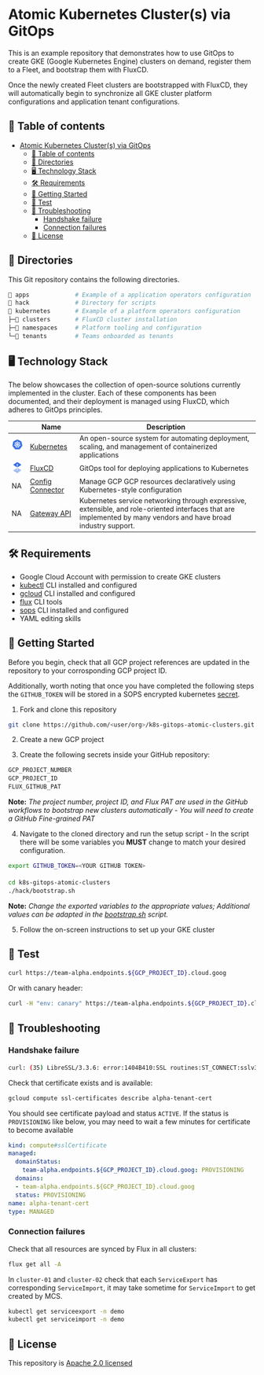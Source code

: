 # Atomic Kubernetes Cluster(s) via GitOps

This is an example repository that demonstrates how to use GitOps to create GKE (Google Kubernetes Engine) clusters on demand, register them to a Fleet, and bootstrap them with FluxCD.

Once the newly created Fleet clusters are bootstrapped with FluxCD, they will automatically begin to synchronize all GKE cluster platform configurations and application tenant configurations.

## 📖 Table of contents

- [Atomic Kubernetes Cluster(s) via GitOps](#atomic-kubernetes-clusters-via-gitops)
  - [📖 Table of contents](#-table-of-contents)
  - [📁 Directories](#-directories)
  - [🖥️ Technology Stack](#️-technology-stack)
  - [🛠️ Requirements](#️-requirements)
  - [🚀 Getting Started](#-getting-started)
  - [🧪 Test](#-test)
  - [🔎 Troubleshooting](#-troubleshooting)
    - [Handshake failure](#handshake-failure)
    - [Connection failures](#connection-failures)
  - [📄 License](#-license)

## 📁 Directories

This Git repository contains the following directories.

```bash
📁 apps             # Example of a application operators configuration
📁 hack             # Directory for scripts
📁 kubernetes       # Example of a platform operators configuration
├─📁 clusters       # FluxCD cluster installation
├─📁 namespaces     # Platform tooling and configuration
└─📁 tenants        # Teams onboarded as tenants
```

## 🖥️ Technology Stack

The below showcases the collection of open-source solutions currently implemented in the cluster. Each of these components has been documented, and their deployment is managed using FluxCD, which adheres to GitOps principles.

|                                                                                                                                       | Name                                                                            | Description                                                                                                                                                      |
| ------------------------------------------------------------------------------------------------------------------------------------- | ------------------------------------------------------------------------------- | ---------------------------------------------------------------------------------------------------------------------------------------------------------------- |
| <img width="32" src="https://raw.githubusercontent.com/cncf/artwork/master/projects/kubernetes/icon/color/kubernetes-icon-color.svg"> | [Kubernetes](https://kubernetes.io/)                                            | An open-source system for automating deployment, scaling, and management of containerized applications                                                           |
| <img width="32" src="https://raw.githubusercontent.com/cncf/artwork/master/projects/flux/icon/color/flux-icon-color.svg">             | [FluxCD](https://fluxcd.io/)                                                    | GitOps tool for deploying applications to Kubernetes                                                                                                             |
| NA                                                                                                                                    | [Config Connector](https://github.com/GoogleCloudPlatform/k8s-config-connector) | Manage GCP GCP resources declaratively using Kubernetes-style configuration                                                                                      |
| NA                                                                                                                                    | [Gateway API](https://gateway-api.sigs.k8s.io/guides/)                          | Kubernetes service networking through expressive, extensible, and role-oriented interfaces that are implemented by many vendors and have broad industry support. |

## 🛠️ Requirements

- Google Cloud Account with permission to create GKE clusters
- [kubectl](https://kubernetes.io/docs/tasks/tools/#kubectl) CLI installed and configured
- [gcloud](https://cloud.google.com/sdk/docs/install)  CLI installed and configured
- [flux](https://fluxcd.io/flux/installation/#install-the-flux-cli) CLI tools
- [sops](https://github.com/getsops/sops) CLI installed and configured
- YAML editing skills

## 🚀 Getting Started

Before you begin, check that all GCP project references are updated in the repository to your corrosponding GCP project ID.

Additionally, worth noting that once you have completed the following steps the `GITHUB_TOKEN` will be stored in a SOPS encrypted kubernetes [secret](./kubernetes/namespaces/base/flux-system/addons/notifications/github/secret.enc.yaml).

1. Fork and clone this repository

```bash
git clone https://github.com/<user/org>/k8s-gitops-atomic-clusters.git
```

2. Create a new GCP project

3. Create the following secrets inside your GitHub repository:

```bash
GCP_PROJECT_NUMBER
GCP_PROJECT_ID
FLUX_GITHUB_PAT
```

**Note:** *The project number, project ID, and Flux PAT are used in the GitHub workflows to bootstrap new clusters automatically - You will need to create a GitHub Fine-grained PAT*

4. Navigate to the cloned directory and run the setup script - In the script there will be some variables you **MUST** change to match your desired configuration.

```bash
export GITHUB_TOKEN=<YOUR GITHUB TOKEN>

cd k8s-gitops-atomic-clusters
./hack/bootstrap.sh
```

**Note:** *Change the exported variables to the appropriate values; Additional values can be adapted in the [bootstrap.sh](./hack/bootstrap.sh) script.*

5. Follow the on-screen instructions to set up your GKE cluster

## 🧪 Test

```bash
curl https://team-alpha.endpoints.${GCP_PROJECT_ID}.cloud.goog
```

Or with canary header:

```bash
curl -H "env: canary" https://team-alpha.endpoints.${GCP_PROJECT_ID}.cloud.goog
```

## 🔎 Troubleshooting

### Handshake failure

```bash
curl: (35) LibreSSL/3.3.6: error:1404B410:SSL routines:ST_CONNECT:sslv3 alert handshake failure
```

Check that certificate exists and is available:

```bash
gcloud compute ssl-certificates describe alpha-tenant-cert
```

You should see certificate payload and status `ACTIVE`. If the status is `PROVISIONING` like below, you may need to wait a few minutes for certificate to become available

```yaml
kind: compute#sslCertificate
managed:
  domainStatus:
    team-alpha.endpoints.${GCP_PROJECT_ID}.cloud.goog: PROVISIONING
  domains:
  - team-alpha.endpoints.${GCP_PROJECT_ID}.cloud.goog
  status: PROVISIONING
name: alpha-tenant-cert
type: MANAGED
```

### Connection failures

Check that all resources are synced by Flux in all clusters:

```bash
flux get all -A
```

In `cluster-01` and `cluster-02` check that each `ServiceExport` has corresponding `ServiceImport`, it may take sometime for `ServiceImport` to get created by MCS.

```bash
kubectl get serviceexport -n demo
kubectl get serviceimport -n demo
```

## 📄 License

This repository is [Apache 2.0 licensed](./LICENSE)
